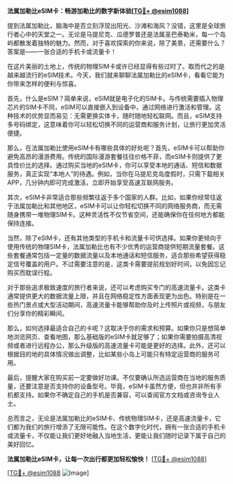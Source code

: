 **法属加勒比eSIM卡：畅游加勒比的数字新体验[[TG💪+ @esim1088](https://t.me/s/esim1088)]**

提到法属加勒比，脑海中是否立刻浮现出阳光、沙滩和海风？没错，这里是全球旅行者心中的天堂之一。无论是马提尼克、瓜德罗普还是法属圣巴泰勒米，每一个岛屿都散发着独特的魅力。然而，对于喜欢探索的你来说，除了美景，还需要什么？答案是——一张合适的手机卡或流量卡！

在这片美丽的土地上，传统的物理SIM卡或许已经显得有些过时了。取而代之的是越来越流行的eSIM技术。今天，我们就来聊聊法属加勒比的eSIM卡，看看它能为你带来怎样的便利与惊喜。

首先，什么是eSIM？简单来说，eSIM就是电子化的SIM卡。与传统需要插入物理芯片的SIM卡不同，eSIM可以直接嵌入到设备中，通过网络进行激活和管理。这种技术的优势显而易见：无需更换实体卡，随时随地轻松联网。而且，eSIM支持多号码绑定，这意味着你可以轻松切换不同的运营商和服务计划，让旅行更加灵活便捷。

那么，在法属加勒比使用eSIM卡有哪些具体的好处呢？首先，eSIM卡可以帮助你避免高昂的漫游费用。传统的国际漫游套餐往往价格不菲，而eSIM卡则提供了更具性价比的选择。通过购买当地的eSIM卡，你可以享受本地的通话、短信和数据服务，真正实现“本地人”的待遇。例如，当你在马提尼克岛度假时，只需下载相关APP，几分钟内即可完成激活，立即开始享受高速互联网服务。

其次，eSIM卡非常适合那些频繁往返于多个国家的人群。比如，如果你经常往返于法属加勒比和其他地区，eSIM卡可以让你轻松切换不同的网络服务商，而无需随身携带一堆物理SIM卡。这种灵活性不仅节省空间，还能确保你在任何地方都能保持连接。

当然，除了eSIM卡，还有其他类型的手机卡和流量卡可供选择。如果你更倾向于使用传统的物理SIM卡，法属加勒比也有不少优秀的运营商提供短期流量套餐。这些套餐通常包括一定量的数据流量以及本地通话和短信服务，适合那些希望获得稳定信号覆盖的用户。不过需要注意的是，这类卡需要提前规划好时间，以免因忘记购买而耽误行程。

对于那些追求极致速度的旅行者来说，还可以考虑购买专门的高速流量卡。这类卡通常提供更大的数据流量上限，并且在网络稳定性方面表现更为出色。特别是在一些热门景点或大型活动期间，高速流量卡能够帮助你及时上传照片或视频，与朋友们分享你的精彩瞬间。

那么，如何选择最适合自己的卡呢？这取决于你的需求和预算。如果你只是想简单地浏览网页、查看地图，那么基础版的eSIM卡就足够了；如果你需要拍摄高清视频或者进行远程办公，那么升级版的高速流量卡可能是更好的选择。此外，还可以根据目的地的具体情况做出调整，比如某些小岛上可能只有特定运营商的服务可用。

最后，提醒大家在购买前一定要做好功课。不仅要确认所选运营商在当地的服务质量，还要注意是否支持你的设备型号。毕竟，eSIM卡虽然方便，但也并非所有手机都支持。如果你不确定自己的手机是否兼容，可以查阅官方文档或咨询专业人士。

总而言之，无论是法属加勒比的eSIM卡、传统物理SIM卡，还是高速流量卡，它们都为我们的旅行增添了无限可能性。在这个数字化时代，拥有一张合适的手机卡或流量卡，不仅能让我们更好地融入当地生活，更能让我们随时记录下属于自己的美好回忆。

**法属加勒比eSIM卡，让每一次出行都更加轻松愉快！** [[TG💪+ @esim1088](https://t.me/s/esim1088)] 

[[TG💪+ @esim1088](https://t.me/s/esim1088) ![Image](https://i.postimg.cc/4NQfJmqS/Snipaste-2025-05-13-00-14-12.png)]